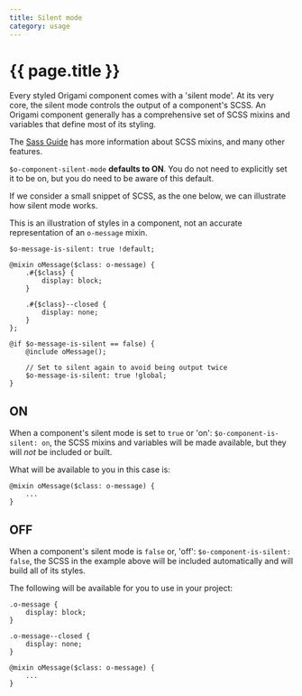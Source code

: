 ```yaml
---
title: Silent mode
category: usage
---
```


# {{ page.title }}

Every styled Origami component comes with a 'silent mode'. At its very core, the silent mode controls the output of a component's SCSS.
An Origami component generally has a comprehensive set of SCSS mixins and variables that define most of its styling.

<aside>The <a href="https://sass-lang.com/guide" class="o-typography-link--external" target="\_blank" rel="noopener">Sass Guide</a> has more information about SCSS mixins, and many other features.</aside>

`$o-component-silent-mode` **defaults to ON**. You do not need to explicitly set it to be on, but you do need to be aware of this default.

If we consider a small snippet of SCSS, as the one below, we can illustrate how silent mode works.
<aside>This is an illustration of styles in a component, not an accurate representation of an <code>o-message</code> mixin.</aside>

<pre><code class="o-syntax-highlight--scss">$o-message-is-silent: true !default;

@mixin oMessage($class: o-message) {
	.#{$class} {
		display: block;
	}

	.#{$class}--closed {
		display: none;
	}
};

@if $o-message-is-silent == false) {
	@include oMessage();

	// Set to silent again to avoid being output twice
	$o-message-is-silent: true !global;
}</code></pre>

## ON

When a component's silent mode is set to `true` or 'on': `$o-component-is-silent: on`, the SCSS mixins and variables will be made available, but they will _not_ be included or built.

What will be available to you in this case is:


<pre><code class="o-syntax-highlight--scss">@mixin oMessage($class: o-message) {
	...
}</code></pre>

## OFF
When a component's silent mode is `false` or, 'off': `$o-component-is-silent: false`, the SCSS in the example above will be included automatically and will build all of its styles.

The following will be available for you to use in your project:

<pre><code class="o-syntax-highlight--scss">.o-message {
	display: block;
}

.o-message--closed {
	display: none;
}

@mixin oMessage($class: o-message) {
	...
}</code></pre>
